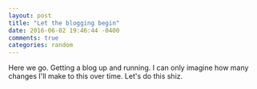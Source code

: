```yaml
---
layout: post
title: "Let the blogging begin"
date: 2016-06-02 19:46:44 -0400
comments: true
categories: random
---
```

Here we go. Getting a blog up and running. I can only imagine how many changes I'll make to this over time. Let's do this shiz.
